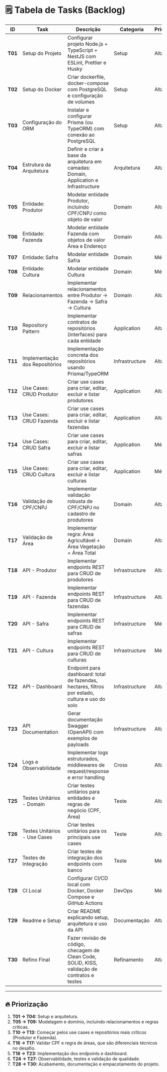 # 🗒️ **Tabela de Tasks (Backlog)**

| ID      | Task                           | Descrição                                                                                       | Categoria      | Prioridade | Status |
| ------- | ------------------------------ | ----------------------------------------------------------------------------------------------- | -------------- | ---------- | ------ |
| **T01** | Setup do Projeto               | Configurar projeto Node.js + TypeScript + NestJS com ESLint, Prettier e Husky                   | Setup          | Alta       |   OK   |        
| **T02** | Setup do Docker                | Criar dockerfile, docker-compose com PostgreSQL e configuração de volumes                       | Setup          | Alta       |        |
| **T03** | Configuração do ORM            | Instalar e configurar Prisma (ou TypeORM) com conexão ao PostgreSQL                             | Setup          | Alta       |   OK   |
| **T04** | Estrutura da Arquitetura       | Definir e criar a base da arquitetura em camadas: Domain, Application e Infrastructure          | Arquitetura    | Alta       |   OK   |        
| **T05** | Entidade: Produtor             | Modelar entidade Produtor, incluindo CPF/CNPJ como objeto de valor                              | Domain         | Alta       |   OK   |
| **T06** | Entidade: Fazenda              | Modelar entidade Fazenda com objetos de valor Área e Endereço                                   | Domain         | Alta       |   OK   |
| **T07** | Entidade: Safra                | Modelar entidade Safra                                                                          | Domain         | Média      |   OK   |
| **T08** | Entidade: Cultura              | Modelar entidade Cultura                                                                        | Domain         | Média      |   OK   |
| **T09** | Relacionamentos                | Implementar relacionamentos entre Produtor → Fazenda → Safra → Cultura                          | Domain         | Alta       |   OK   |
| **T10** | Repository Pattern             | Implementar contratos de repositórios (interfaces) para cada entidade                           | Application    | Alta       |   OK   |
| **T11** | Implementação dos Repositórios | Implementação concreta dos repositórios usando Prisma/TypeORM                                   | Infrastructure | Alta       |   OK   |
| **T12** | Use Cases: CRUD Produtor       | Criar use cases para criar, editar, excluir e listar produtores                                 | Application    | Alta       |   OK   |
| **T13** | Use Cases: CRUD Fazenda        | Criar use cases para criar, editar, excluir e listar fazendas                                   | Application    | Alta       |   OK   |
| **T14** | Use Cases: CRUD Safra          | Criar use cases para criar, editar, excluir e listar safras                                     | Application    | Média      |   OK   |
| **T15** | Use Cases: CRUD Cultura        | Criar use cases para criar, editar, excluir e listar culturas                                   | Application    | Média      |   OK   |
| **T16** | Validação de CPF/CNPJ          | Implementar validação robusta de CPF/CNPJ no cadastro de produtores                             | Domain         | Alta       |   OK   |
| **T17** | Validação de Área              | Implementar regra: Área Agricultável + Área Vegetação = Área Total                              | Domain         | Alta       |   OK   |
| **T18** | API - Produtor                 | Implementar endpoints REST para CRUD de produtores                                              | Infrastructure | Alta       |   OK   |
| **T19** | API - Fazenda                  | Implementar endpoints REST para CRUD de fazendas                                                | Infrastructure | Alta       |        |
| **T20** | API - Safra                    | Implementar endpoints REST para CRUD de safras                                                  | Infrastructure | Média      |        |
| **T21** | API - Cultura                  | Implementar endpoints REST para CRUD de culturas                                                | Infrastructure | Média      |        |
| **T22** | API - Dashboard                | Endpoint para dashboard: total de fazendas, hectares, filtros por estado, cultura e uso do solo | Infrastructure | Alta       |        |
| **T23** | API Documentation              | Gerar documentação Swagger (OpenAPI) com exemplos de payloads                                   | Infrastructure | Alta       |        |
| **T24** | Logs e Observabilidade         | Implementar logs estruturados, middlewares de request/response e error handling                 | Cross          | Alta       |        |
| **T25** | Testes Unitários - Domain      | Criar testes unitários para entidades e regras de negócio (CPF, Área)                           | Teste          | Alta       |   OK   |
| **T26** | Testes Unitários - Use Cases   | Criar testes unitários para os principais use cases                                             | Teste          | Alta       |   OK   |
| **T27** | Testes de Integração           | Criar testes de integração dos endpoints com banco                                              | Teste          | Média      |        |
| **T28** | CI Local                       | Configurar CI/CD local com Docker, Docker Compose e GitHub Actions                              | DevOps         | Média      |        |
| **T29** | Readme e Setup                 | Criar README explicando setup, arquitetura e uso da API                                         | Documentação   | Alta       |        |
| **T30** | Refino Final                   | Fazer revisão de código, checagem de Clean Code, SOLID, KISS, validação de contratos e testes   | Refinamento    | Alta       |        |

---

## 🔥 Priorização

1. **T01 → T04:** Setup e arquitetura.
2. **T05 → T09:** Modelagem e domínio, incluindo relacionamentos e regras críticas.
3. **T10 → T13:** Começar pelos use cases e repositórios mais críticos (Produtor e Fazenda).
4. **T16 → T17:** Validar CPF e regra de áreas, que são diferenciais técnicos no desafio.
5. **T18 → T23:** Implementação dos endpoints e dashboard.
6. **T24 → T27:** Observabilidade, testes e validação de qualidade.
7. **T28 → T30:** Acabamento, documentação e empacotamento do projeto.

